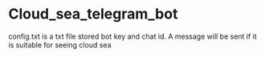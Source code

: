 # Cloud_sea_telegram_bot

config.txt is a txt file stored bot key and chat id.
A message will be sent if it is suitable for seeing cloud sea
